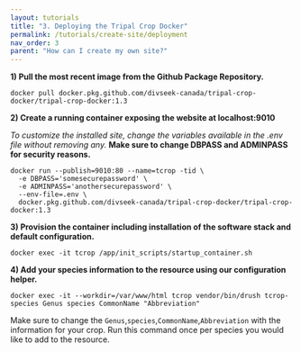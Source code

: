 ```yaml
---
layout: tutorials
title: "3. Deploying the Tripal Crop Docker"
permalink: /tutorials/create-site/deployment
nav_order: 3
parent: "How can I create my own site?"
---
```


**1) Pull the most recent image from the Github Package Repository.**

```
docker pull docker.pkg.github.com/divseek-canada/tripal-crop-docker/tripal-crop-docker:1.3
```

**2) Create a running container exposing the website at localhost:9010**

*To customize the installed site, change the variables available in the .env file without removing any.* **Make sure to change DBPASS and ADMINPASS for security reasons.**

```
docker run --publish=9010:80 --name=tcrop -tid \
  -e DBPASS='somesecurepassword' \
  -e ADMINPASS='anothersecurepassword' \
  --env-file=.env \
  docker.pkg.github.com/divseek-canada/tripal-crop-docker/tripal-crop-docker:1.3
```

**3) Provision the container including installation of the software stack and default configuration.**

```
docker exec -it tcrop /app/init_scripts/startup_container.sh
```

**4) Add your species information to the resource using our configuration helper.**

```
docker exec -it --workdir=/var/www/html tcrop vendor/bin/drush tcrop-species Genus species CommonName "Abbreviation"
```

Make sure to change the `Genus`,`species`,`CommonName`,`Abbreviation` with the information for your crop. Run this command once per species you would like to add to the resource.
